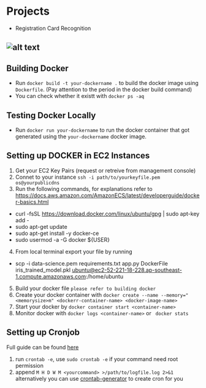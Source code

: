 # Projects

* Registration Card Recognition

![alt text](https://github.com/JoshieLim/Registration-Card-Recognition/blob/master/RC-OCR-Pipeline.png?raw=true)
---
  
## Building Docker
- Run ```docker build -t your-dockername .``` to  build the docker image using ```Dockerfile```. (Pay attention to the period in the docker build command)
- You can check whether it existt with ```docker ps -aq ```

## Testing Docker Locally
- Run ```docker run your-dockername``` to run the docker container that got generated using the `your-dockername` docker image.

## Setting up DOCKER in EC2 Instances
1. Get your EC2 Key Pairs (request or retreive from management console)
2. Connet to your instance ```ssh -i path/to/yourkeyfile.pem os@yourpublicdns```
3. Run the following commands, for explanations refer to https://docs.aws.amazon.com/AmazonECS/latest/developerguide/docker-basics.html
  - curl -fsSL https://download.docker.com/linux/ubuntu/gpg | sudo apt-key add -
  - sudo apt-get update
  - sudo apt-get install -y docker-ce
  - sudo usermod -a -G docker ${USER}
4. From local terminal export your file by running 
  - scp -i data-science.pem requirements.txt app.py DockerFile iris_trained_model.pkl ubuntu@ec2-52-221-18-228.ap-southeast-1.compute.amazonaws.com:/home/ubuntu
5. Build your docker file `please refer to building docker`
6. Create your docker container with ```docker create --name --memory="<memorysize>m" <dockerr-container-name> <docker-image-name>```
7. Start your docker by ``` docker container start <container-name> ```
8. Monitor docker with ``` docker logs <container-name> ``` or ``` docker stats```

## Setting up Cronjob
Full guide can be found [here](https://www.ostechnix.com/a-beginners-guide-to-cron-jobs/)
1. run ```crontab -e```, use ```sudo crontab -e``` if your command need root permission
2. append ```M H D W M <yourcommand> >/path/to/logfile.log 2>&1``` alternatively you can use [crontab-generator](https://crontab-generator.org/) to create cron for you
